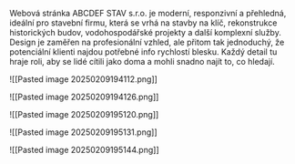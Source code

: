 Webová stránka ABCDEF STAV s.r.o. je moderní, responzivní a přehledná, ideální pro stavební firmu, která se vrhá na stavby na klíč, rekonstrukce historických budov, vodohospodářské projekty a další komplexní služby. Design je zaměřen na profesionální vzhled, ale přitom tak jednoduchý, že potenciální klienti najdou potřebné info rychlostí blesku. Každý detail tu hraje roli, aby se lidé cítili jako doma a mohli snadno najít to, co hledají.




![[Pasted image 20250209194112.png]]

![[Pasted image 20250209194126.png]]

![[Pasted image 20250209195120.png]]

![[Pasted image 20250209195131.png]]

![[Pasted image 20250209195144.png]]
